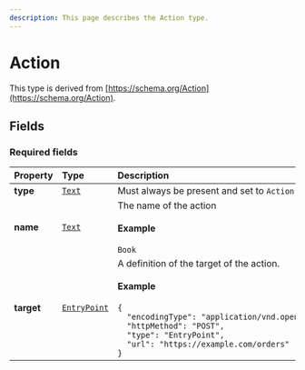 ```yaml
---
description: This page describes the Action type.
---
```


# Action

This type is derived from [https://schema.org/Action](https://schema.org/Action).

## **Fields**

### **Required fields**
    
<table>
  <thead>
    <tr>
      <th style="text-align:left">Property</th>
      <th style="text-align:left">Type</th>
      <th style="text-align:left">Description</th>
    </tr>
  </thead>
  <tbody>
    <tr>
      <td style="text-align:left"><b>type</b></td>
      <td style="text-align:left">
        <a href="https://schema.org/Text"><code>Text</code></a>
      </td>
      <td style="text-align:left">
        Must always be present and set to <code>Action</code>
      </td>
    </tr>
    <tr>
      <td style="text-align:left"><b>name</b></td>
      <td style="text-align:left">
        <a href="https://schema.org/Text"><code>Text</code></a>
      </td>
      <td style="text-align:left">
        The name of the action</br></br><b>Example</b></br></br><code>Book</code>
      </td>
    </tr>
    <tr>
      <td style="text-align:left"><b>target</b></td>
      <td style="text-align:left">
        <a href="entrypoint"><code>EntryPoint</code></a>
      </td>
      <td style="text-align:left">
        A definition of the target of the action.</br></br><b>Example</b></br></br><code>{<br/>&nbsp;&nbsp;&quot;encodingType&quot;:&nbsp;&quot;application/vnd.openactive.v1.0+json&quot;,<br/>&nbsp;&nbsp;&quot;httpMethod&quot;:&nbsp;&quot;POST&quot;,<br/>&nbsp;&nbsp;&quot;type&quot;:&nbsp;&quot;EntryPoint&quot;,<br/>&nbsp;&nbsp;&quot;url&quot;:&nbsp;&quot;https://example.com/orders&quot;<br/>}</code>
      </td>
    </tr>
  </tbody>
</table>


